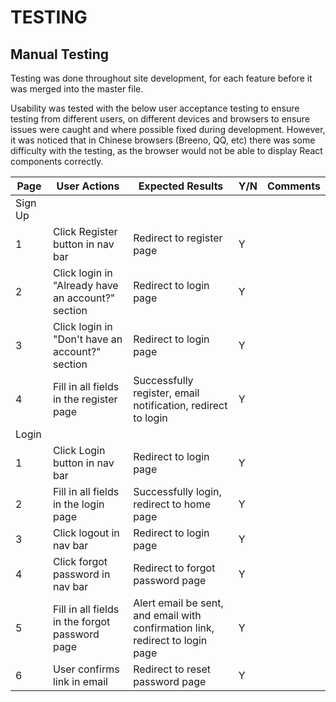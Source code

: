 # TESTING

## Manual Testing

Testing was done throughout site development, for each feature before it was merged into the master file.

Usability was tested with the below user acceptance testing to ensure testing from different users, on different devices and browsers to ensure issues were caught and where possible fixed during development. However, it was noticed that in Chinese browsers (Breeno, QQ, etc) there was some difficulty with the testing, as the browser would not be able to display React components correctly.

| Page    | User Actions           | Expected Results | Y/N | Comments    |
|-------------|------------------------|------------------|------|-------------|
| Sign Up     |                        |                  |      |             |
| 1 | Click Register button in nav bar | Redirect to register page | Y   |             |
| 2 | Click login in "Already have an account?" section | Redirect to login page | Y   |             |
| 3 | Click login in "Don't have an account?" section | Redirect to login page | Y   |             |
| 4 | Fill in all fields in the register page | Successfully register, email notification, redirect to login | Y   |             |
| Login      |                        |                  |      |             |
| 1 | Click Login button in nav bar | Redirect to login page | Y   |             |
| 2 | Fill in all fields in the login page | Successfully login, redirect to home page | Y   |             |
| 3 | Click logout in nav bar | Redirect to login page | Y   |             |
| 4 | Click forgot password in nav bar | Redirect to forgot password page | Y   |             |
| 5 | Fill in all fields in the forgot password page | Alert email be sent, and email with confirmation link, redirect to login page | Y   |             |
| 6 | User confirms link in email | Redirect to reset password page | Y   |             |